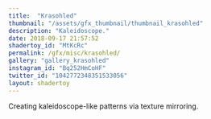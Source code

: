 ```yaml
---
title:  "Krasohled"
thumbnail: "/assets/gfx_thumbnail/thumbnail_krasohled"
description: "Kaleidoscope."
date: 2018-09-17 21:57:52
shadertoy_id: "MtKcRc"
permalink: /gfx/misc/krasohled/
gallery: "gallery_krasohled"
instagram_id: "Bq252HmCoHF"
twitter_id: "1042772348351533056" 
layout: shadertoy
---
```

Creating kaleidoscope-like patterns via texture mirroring.